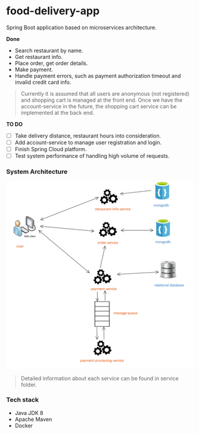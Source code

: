 # food-delivery-app
Spring Boot application based on microservices architecture. 

**Done**
- Search restaurant by name.
- Get restaurant info.
- Place order, get order details.
- Make payment.
- Handle payment errors, such as payment authorization timeout and invalid credit card info.
> Currently it is assumed that all users are anonymous (not registered) and shopping cart is managed at the front end.
Once we have the account-service in the future, the shopping cart service can be implemented at the back end.

**TO DO**
- [ ] Take delivery distance, restaurant hours into consideration.
- [ ] Add account-service to manage user registration and login.
- [ ] Finish Spring Cloud platform.
- [ ] Test system performance of handling high volume of requests.

### System Architecture
![alt image](system_architecture.png)
> Detailed information about each service can be found in service folder.

### Tech stack
- Java JDK 8
- Apache Maven
- Docker

